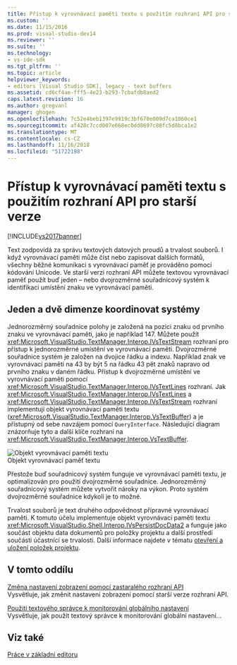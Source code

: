 ```yaml
---
title: Přístup k vyrovnávací paměti textu s použitím rozhraní API pro starší verze | Dokumentace Microsoftu
ms.custom: ''
ms.date: 11/15/2016
ms.prod: visual-studio-dev14
ms.reviewer: ''
ms.suite: ''
ms.technology:
- vs-ide-sdk
ms.tgt_pltfrm: ''
ms.topic: article
helpviewer_keywords:
- editors [Visual Studio SDK], legacy - text buffers
ms.assetid: cd6cf4ae-fff5-4e23-b293-7cbafdb8aed2
caps.latest.revision: 16
ms.author: gregvanl
manager: ghogen
ms.openlocfilehash: 7c52e4beb1397e9919c3bf670e009d7ca1060ce1
ms.sourcegitcommit: af428c7ccd007e668ec0dd8697c88fc5d8bca1e2
ms.translationtype: MT
ms.contentlocale: cs-CZ
ms.lasthandoff: 11/16/2018
ms.locfileid: "51722198"
---
```

# <a name="accessing-the-text-buffer-by-using-the-legacy-api"></a>Přístup k vyrovnávací paměti textu s použitím rozhraní API pro starší verze
[!INCLUDE[vs2017banner](../includes/vs2017banner.md)]

Text zodpovídá za správu textových datových proudů a trvalost souborů. I když vyrovnávací paměti může číst nebo zapisovat dalších formátů, všechny běžné komunikaci s vyrovnávací paměť je prováděno pomocí kódování Unicode. Ve starší verzi rozhraní API můžete textovou vyrovnávací paměť použít buď jeden – nebo dvojrozměrné souřadnicový systém k identifikaci umístění znaku ve vyrovnávací paměti.  
  
## <a name="one--and-two-dimension-coordinate-systems"></a>Jeden a dvě dimenze koordinovat systémy  
 Jednorozměrný souřadnice polohy je založená na pozici znaku od prvního znaku ve vyrovnávací paměti, jako je například 147. Můžete použít <xref:Microsoft.VisualStudio.TextManager.Interop.IVsTextStream> rozhraní pro přístup k jednorozměrné umístění ve vyrovnávací paměti. Dvojrozměrné souřadnice systém je založen na dvojice řádku a indexu. Například znak ve vyrovnávací paměti na 43 by být 5 na řádku 43 pět znaků napravo od prvního znaku v daném řádku. Přístup k dvojrozměrné umístění ve vyrovnávací paměti pomocí <xref:Microsoft.VisualStudio.TextManager.Interop.IVsTextLines> rozhraní. Jak <xref:Microsoft.VisualStudio.TextManager.Interop.IVsTextLines> a <xref:Microsoft.VisualStudio.TextManager.Interop.IVsTextStream> rozhraní implementují objekt vyrovnávací paměti textu (<xref:Microsoft.VisualStudio.TextManager.Interop.VsTextBuffer>) a je přístupný od sebe navzájem pomocí `QueryInterface`. Následující diagram znázorňuje tyto a další klíče rozhraní na <xref:Microsoft.VisualStudio.TextManager.Interop.VsTextBuffer>.  
  
 ![Objekt vyrovnávací paměti textu](../extensibility/media/vstextbuffer.gif "vstextbuffer –")  
Objekt vyrovnávací paměť textu  
  
 Přestože buď souřadnicový systém funguje ve vyrovnávací paměti textu, je optimalizován pro použití dvojrozměrné souřadnice. Jednorozměrný souřadnicový systém můžete vytvořit nároky na výkon. Proto systém dvojrozměrné souřadnice kdykoli je to možné.  
  
 Trvalost souborů je text druhého odpovědnost přípravné vyrovnávací paměti. K tomuto účelu implementuje objekt vyrovnávací paměti textu <xref:Microsoft.VisualStudio.Shell.Interop.IVsPersistDocData2> a funguje jako součást objektu data dokumentů pro položky projektu a další prostředí součásti účastnící se trvalosti. Další informace najdete v tématu [otevření a uložení položek projektu](../extensibility/internals/opening-and-saving-project-items.md).  
  
## <a name="in-this-section"></a>V tomto oddílu  
 [Změna nastavení zobrazení pomocí zastaralého rozhraní API](../extensibility/changing-view-settings-by-using-the-legacy-api.md)  
 Vysvětluje, jak změnit nastavení zobrazení pomocí starší verze rozhraní API.  
  
 [Použití textového správce k monitorování globálního nastavení](../extensibility/using-the-text-manager-to-monitor-global-settings.md)  
 Vysvětluje, jak použít textový správce k monitorování globální nastavení...  
  
## <a name="see-also"></a>Viz také  
 [Práce v základní editoru](../extensibility/inside-the-core-editor.md)

